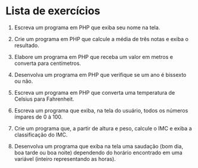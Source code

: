 
# Lista de exercícios

1. Escreva um programa em PHP que exiba seu nome na tela.

2. Crie um programa em PHP que calcule a média de três notas e exiba o resultado.

3. Elabore um programa em PHP que receba um valor em metros e converta para centímetros.

4. Desenvolva um programa em PHP que verifique se um ano é bissexto ou não.

5. Escreva um programa em PHP que converta uma temperatura de Celsius para Fahrenheit.

6. Escreva um programa que exiba, na tela do usuário, todos os números ímpares de 0 à 100.

7. Crie um programa que, a partir de altura e peso, calcule o IMC e exiba a classificação do IMC.

8. Desenvolva um programa que exiba na tela uma saudação (bom dia, boa tarde ou boa noite) dependendo do horário encontrado em uma variável (inteiro representando as horas).